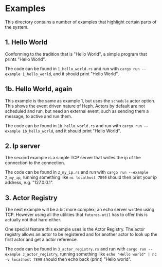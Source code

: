 # Examples

This directory contains a number of examples that highlight certain parts of the
system.

## 1. Hello World

Conforming to the tradition that is "Hello World", a simple program that prints
"Hello World".

The code can be found in `1_hello_world.rs` and run with `cargo run --example
1_hello_world`, and it should print "Hello World".

## 1b. Hello World, again

This example is the same as example 1, but uses the `schedule` actor option.
This shows the event driven nature of Heph. Actors by default are not scheduled
and run, but need an external event, such as sending them a message, to active
and run them.

The code can be found in `1b_hello_world.rs` and run with `cargo run --example
1b_hello_world`, and it should print "Hello World".

## 2. Ip server

The second example is a simple TCP server that writes the ip of the connection
to the connection.

The code can be found in `2_my_ip.rs` and run with `cargo run --example
2_my_ip`, running something like `nc localhost 7890` should then print your ip
address, e.g. "127.0.0.1".

## 3. Actor Registry

The next example will be a bit more complex; an echo server written using TCP.
However using all the utilities that `futures-util` has to offer this is
actually not that hard either.

One special feature this example uses is the Actor Registry. The actor
registry allows an actor to be registered and for another actor to look up the
first actor and get a actor reference.

The code can be found in `3_actor_registry.rs` and run with `cargo run --example
3_actor_registry`, running something like `echo "Hello world" | nc -v localhost
7890` should then echo back (print) "Hello world".
